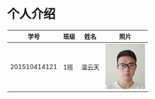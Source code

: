 个人介绍
======
| 学号 | 班级 | 姓名 | 照片 |
| ---- | ---  | ---- | ---- |
| 201510414121 | 1班  |  温云天   | ![myself](../myself.jpg) |
